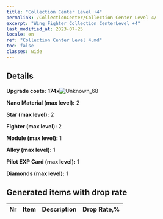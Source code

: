 ```yaml
---
title: "Collection Center Level +4"
permalink: /CollectionCenter/Collection Center Level 4/
excerpt: "Wing Fighter Collection CenterLevel +4"
last_modified_at: 2023-07-25
locale: en
ref: "Collection Center Level 4.md"
toc: false
classes: wide
---
```



## Details

 **Upgrade costs:** **174x**![Unknown_68](/images/item/bh_img25_p.png)

 **Nano Material (max level):** 2

 **Star (max level):** 2

 **Fighter (max level):** 2

 **Module (max level):** 1

 **Alloy (max level):** 1

 **Pilot EXP Card (max level):** 1

 **Diamonds (max level):** 1

## Generated items with drop rate

  |  Nr |     Item   |    Description   |  Drop Rate,% |
  |:----|:----------:|:-----------------|:-------------|


